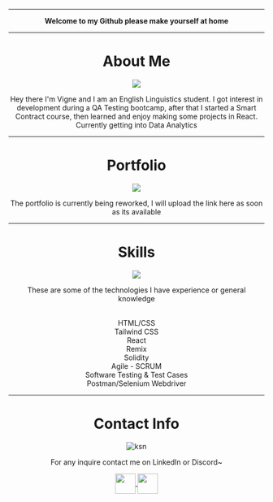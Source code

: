 <hr> </hr>
<p align="center"> <b>Welcome to my Github please make yourself at home </b> </p>
<hr> </hr>

<h1 align="center"> About Me </h1>
<p align="center"> <img src="https://cdn.discordapp.com/attachments/947603671091388578/991399515213025351/minino.png" /> </p>
<p align='center'> Hey there I'm Vigne and I am an English Linguistics student. I got interest in development during a QA Testing bootcamp, after that I started a Smart Contract course, then learned and enjoy making some projects in React. Currently getting into Data Analytics<hr> </p></hr>

<h1 align="center"> Portfolio </h1>
<p align="center" width="100%"> <img src= "https://cdn.discordapp.com/attachments/947603671091388578/991407406712103042/gitti.png" /> </p></hr>
<p align='center'>The portfolio is currently being reworked, I will upload the link here as soon as its available  </p>
<hr> </hr>
<h1 align="center"> Skills </h1>
<p align="center" width="100%"> <img src= "https://cdn.discordapp.com/attachments/947603671091388578/991399515011686450/booking.jpg" /> </p>

<p align='center'>These are some of the technologies I have experience or general knowledge </p>
<p align='center'>
  <br/>HTML/CSS
  <br/>Tailwind CSS
  <br/>React                         
  <br/>Remix                          
  <br/>Solidity
  <br/>Agile - SCRUM                   
  <br/>Software Testing & Test Cases    
  <br/>Postman/Selenium Webdriver      
</p><hr> </hr>
<h1 align="center"> Contact Info </h1>
<p align="center" width="100%"> <img src="https://cdn.discordapp.com/attachments/947603671091388578/991402496381690036/kuittt.jpg" alt="ksn" /> </p>

<p align='center'>For any inquire contact me on LinkedIn or Discord~ </p>

<p align="center">
<a href="https://www.linkedin.com/in/vigne98"> <img src="https://cdn-icons.flaticon.com/png/512/3536/premium/3536505.png?token=exp=1656442964~hmac=221ca789c28201b01f4aa8f3f906445d" align="center" width="40" height="40" /> </a>
<a href="https://discord.com/users/941659019364409374"> <img src="https://cdn-icons-png.flaticon.com/512/5968/5968756.png" align="center" width="40" height="40" /> </a>

</p>
